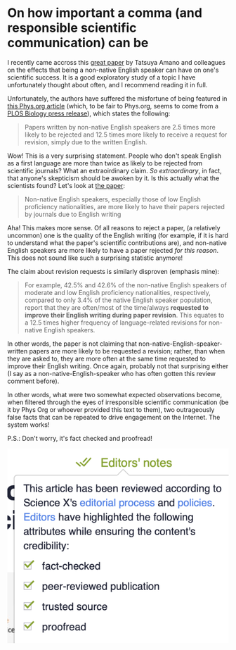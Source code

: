 # On how important a comma (and responsible scientific communication) can be


I recently came accross this [great paper](https://journals.plos.org/plosbiology/article?id=10.1371/journal.pbio.3002184) by Tatsuya Amano and colleagues on the effects that being a non-native English speaker can have on one's scientific success. It is a good exploratory study of a topic I have unfortunately thought about often, and I recommend reading it in full.

Unfortunately, the authors have suffered the misfortune of being featured in [this Phys.org article](https://phys.org/news/2023-07-non-native-english-speaker-science.html?fbclidarticl=IwAR1AasKMrE1LaLP3LjtdEJPCKPEN74Qjhg-FrlBFDAwnk_fBurbu7HGj3a0) (which, to be fair to Phys.org, seems to come from a [PLOS Biology press release](https://www.eurekalert.org/news-releases/995037#:~:text=Papers%20written%20by%20non%2Dnative,not%20confident%20communicating%20in%20English.)), which states the following:

> Papers written by non-native English speakers are 2.5 times more likely to be rejected and 12.5 times more likely to receive a request for revision, simply due to the written English.

Wow! This is a very surprising statement. People who don't speak English as a first language are more than twice as likely to be rejected from scientific journals? What an extraoirdinary claim. _So extraordinary_, in fact, that anyone's skepticism should be awoken by it. Is this actually what the scientists found? Let's look at [the paper](https://journals.plos.org/plosbiology/article?id=10.1371/journal.pbio.3002184):

> Non-native English speakers, especially those of low English proficiency nationalities, are more likely to have their papers rejected by journals due to English writing

Aha! This makes more sense. Of all reasons to reject a paper, (a relatively uncommon) one is the quality of the English writing (for example, if it is hard to understand what the paper's scientific contributions are), and non-native English speakers are more likely to have a paper rejected *for this reason*. This does not sound like such a surprising statistic anymore!

The claim about revision requests is similarly disproven (emphasis mine):

>  For example, 42.5% and 42.6% of the non-native English speakers of moderate and low English proficiency nationalities, respectively, compared to only 3.4% of the native English speaker population, report that they are often/most of the time/always **requested to improve their English writing during paper revision**. This equates to a 12.5 times higher frequency of language-related revisions for non-native English speakers.

In other words, the paper is not claiming that non-native-English-speaker-written papers are more likely to be requested a revision; rather, than when they are asked to, they are more often at the same time requested to improve their English writing. Once again, probably not that surprising either (I say as a non-native-English-speaker who has often gotten this review comment before).

In other words, what were two somewhat expected observations become, when filtered through the eyes of irresponsible scientific communication (be it by Phys Org or whoever provided this text to them), two outrageously false facts that can be repeated to drive engagement on the Internet. The system works!

P.S.: Don't worry, it's fact checked and proofread!

![](images/bad-comma/physorg-screenshot.png)
